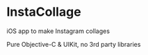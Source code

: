 InstaCollage
============

iOS app to make Instagram collages

Pure Objective-C & UIKit, no 3rd party libraries